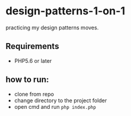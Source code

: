 # design-patterns-1-on-1
practicing my design patterns moves.

## Requirements
- PHP5.6 or later

## how to run:
- clone from repo
- change directory to the project folder
- open cmd and run `php index.php`

